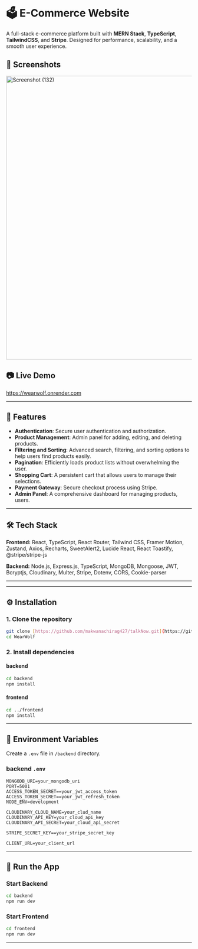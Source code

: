 # 🗳 E-Commerce Website


A full-stack e-commerce platform built with **MERN Stack**, **TypeScript**, **TailwindCSS**, and **Stripe**. Designed for performance, scalability, and a smooth user experience.

## 📸 Screenshots
<img width="1366" height="768" alt="Screenshot (132)" src="https://github.com/user-attachments/assets/1e919062-3f0b-4970-8aac-dad746ebeff6" />

## 📷  Live Demo
https://wearwolf.onrender.com


---

## 🚀 Features

- **Authentication**: Secure user authentication and authorization.
- **Product Management**: Admin panel for adding, editing, and deleting products.
- **Filtering and Sorting**: Advanced search, filtering, and sorting options to help users find products easily.
- **Pagination**: Efficiently loads product lists without overwhelming the user.
- **Shopping Cart**: A persistent cart that allows users to manage their selections.
- **Payment Gateway**: Secure checkout process using Stripe.
- **Admin Panel**: A comprehensive dashboard for managing products, users.

---

## 🛠️ Tech Stack

**Frontend:** React, TypeScript, React Router, Tailwind CSS, Framer Motion, Zustand, Axios, Recharts, SweetAlert2, Lucide React, React Toastify, @stripe/stripe-js  

**Backend:** Node.js, Express.js, TypeScript, MongoDB, Mongoose, JWT, Bcryptjs, Cloudinary, Multer, Stripe, Dotenv, CORS, Cookie-parser  

---


---

## ⚙️ Installation

### 1. Clone the repository

```bash
git clone [https://github.com/makwanachirag427/talkNow.git](https://github.com/makwanachirag427/WearWolf.git)
cd WearWolf
```

### 2. Install dependencies

#### backend

```bash
cd backend
npm install
```

#### frontend

```bash
cd ../frontend
npm install
```

---

## 🧪 Environment Variables

Create a `.env` file in  `/backend`  directory.

### backend `.env`

```
MONGODB_URI=your_mongodb_uri
PORT=5001
ACCESS_TOKEN_SECRET==your_jwt_access_token
ACCESS_TOKEN_SECRET==your_jwt_refresh_token
NODE_ENV=development

CLOUDINARY_CLOUD_NAME=your_clud_name
CLOUDINARY_API_KEY=your_cloud_api_key
CLOUDINARY_API_SECRET=your_cloud_api_secret

STRIPE_SECRET_KEY==your_stripe_secret_key

CLIENT_URL=your_client_url

```



---

## 🏃 Run the App

### Start Backend

```bash
cd backend
npm run dev
```

### Start Frontend

```bash
cd frontend
npm run dev
```

---









